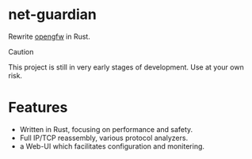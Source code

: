 # net-guardian
Rewrite [opengfw](https://github.com/apernet/OpenGFW) in Rust.

> [!CAUTION]
> This project is still in very early stages of development. Use at your own risk.


# Features
* Written in Rust, focusing on performance and safety.
* Full IP/TCP reassembly, various protocol analyzers.
* a Web-UI which facilitates configuration and monitering.


